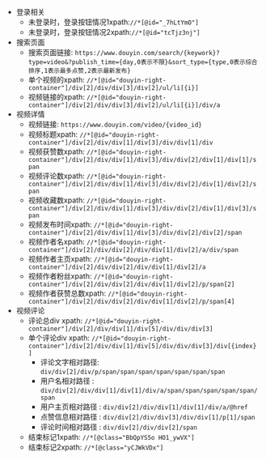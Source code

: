 - 登录相关
  - 未登录时，登录按钮情况1xpath:`//*[@id="_7hLtYmO"]`
  - 未登录时，登录按钮情况2xpath:`//*[@id="tcTjz3nj"]`
- 搜索页面
  - 搜索页面链接: `https://www.douyin.com/search/{keywork}?type=video&?publish_time={day,0表示不限}&sort_type={type,0表示综合排序,1表示最多点赞,2表示最新发布}`
  - 单个视频的xpath: `//*[@id="douyin-right-container"]/div[2]/div/div[3]/div[2]/ul/li[{i}]`
  - 视频链接的xpath: `//*[@id="douyin-right-container"]/div[2]/div/div[3]/div[2]/ul/li[{i}]/div/a`
- 视频详情
  - 视频链接: `https://www.douyin.com/video/{video_id}`
  - 视频标题xpath: `//*[@id="douyin-right-container"]/div[2]/div/div[1]/div[3]/div/div[1]/div`
  - 视频获赞数xpath: `//*[@id="douyin-right-container"]/div[2]/div/div[1]/div[3]/div/div[2]/div[1]/div[1]/span`
  - 视频评论数xpath: `//*[@id="douyin-right-container"]/div[2]/div/div[1]/div[3]/div/div[2]/div[1]/div[2]/span`
  - 视频收藏数xpath: `//*[@id="douyin-right-container"]/div[2]/div/div[1]/div[3]/div/div[2]/div[1]/div[3]/span`
  - 视频发布时间xpath: `//*[@id="douyin-right-container"]/div[2]/div/div[1]/div[3]/div/div[2]/div[2]/span`
  - 视频作者名xpath: `//*[@id="douyin-right-container"]/div[2]/div/div[2]/div/div[1]/div[2]/a/div/span`
  - 视频作者主页xpath: `//*[@id="douyin-right-container"]/div[2]/div/div[2]/div/div[1]/div[2]/a`
  - 视频作者粉丝xpath: `//*[@id="douyin-right-container"]/div[2]/div/div[2]/div/div[1]/div[2]/p/span[2]`
  - 视频作者获赞总数xpath: `//*[@id="douyin-right-container"]/div[2]/div/div[2]/div/div[1]/div[2]/p/span[4]`
- 视频评论
  - 评论总div xpath: `//*[@id="douyin-right-container"]/div[2]/div/div[1]/div[5]/div/div/div[3]`
  - 单个评论div xpath: `//*[@id="douyin-right-container"]/div[2]/div/div[1]/div[5]/div/div/div[3]/div[{index}]`
    - 评论文字相对路径: `div/div[2]/div/p/span/span/span/span/span/span/span`
    - 用户名相对路径 : `div/div[2]/div/div[1]/div[1]/div/a/span/span/span/span/span/span`
    - 用户主页相对路径 : `div/div[2]/div/div[1]/div[1]/div/a/@href`
    - 点赞信息相对路径 : `div/div[2]/div/div[3]/div/div[1]/p[1]/span`
    - 评论时间相对路径 : `div/div[2]/div/div[2]/span`
  - 结束标记1xpath: `//*[@class="BbQpYS5o HO1_ywVX"]`
  - 结束标记2xpath: `//*[@class="yCJWkVDx"]`